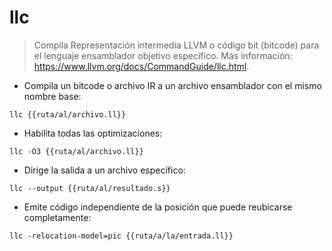 # llc

> Compila Representación intermedia LLVM o código bit (bitcode) para el lenguaje ensamblador objetivo específico.
> Más información: <https://www.llvm.org/docs/CommandGuide/llc.html>.

- Compila un bitcode o archivo IR a un archivo ensamblador con el mismo nombre base:

`llc {{ruta/al/archivo.ll}}`

- Habilita todas las optimizaciones:

`llc -O3 {{ruta/al/archivo.ll}}`

- Dirige la salida a un archivo específico:

`llc --output {{ruta/al/resultado.s}}`

- Emite código independiente de la posición que puede reubicarse completamente:

`llc -relocation-model=pic {{ruta/a/la/entrada.ll}}`
